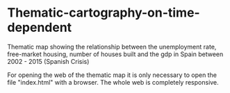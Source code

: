 # Thematic-cartography-on-time-dependent
Thematic map showing the relationship between the unemployment rate, free-market housing, number of houses built and the gdp in Spain between 2002 - 2015 (Spanish Crisis)

For opening the web of the thematic map it is only necessary to open the file "index.html" with a browser. The whole web is completely responsive.
